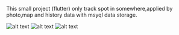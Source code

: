 
This small project (flutter) only track spot in somewhere,applied by photo,map and history data with msyql data storage.

![alt text](https://github.com/irawanmurjayanto/parking-spot-Flutter-Project-/blob/main/pictme/pict1.gif?raw=true)
![alt text](https://github.com/irawanmurjayanto/parking-spot-Flutter-Project-/blob/main/pictme/pict3.gif?raw=true)
![alt text](https://github.com/irawanmurjayanto/parking-spot-Flutter-Project-/blob/main/pictme/pict4.gif?raw=true)

